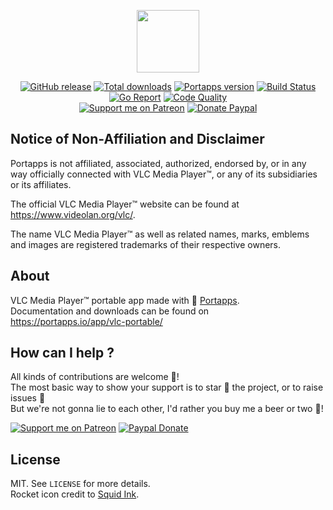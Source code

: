 <p align="center"><a href="https://portapps.io/app/vlc-portable/" target="_blank"><img width="100" src="https://github.com/portapps/vlc-portable/blob/master/res/papp.png"></a></p>

<p align="center">
  <a href="https://portapps.io/app/vlc-portable/#download"><img src="https://img.shields.io/github/release/portapps/vlc-portable.svg?style=flat-square" alt="GitHub release"></a>
  <a href="https://portapps.io/app/vlc-portable/#download"><img src="https://img.shields.io/github/downloads/portapps/vlc-portable/total.svg?style=flat-square" alt="Total downloads"></a>
  <a href="https://github.com/portapps/portapps"><img src="https://img.shields.io/badge/portapps-1.25.0-479fdb.svg?style=flat-square" alt="Portapps version"></a>
  <a href="https://travis-ci.com/portapps/vlc-portable"><img src="https://img.shields.io/travis/com/portapps/vlc-portable/master.svg?style=flat-square" alt="Build Status"></a>
  <a href="https://goreportcard.com/report/github.com/portapps/vlc-portable"><img src="https://goreportcard.com/badge/github.com/portapps/vlc-portable?style=flat-square" alt="Go Report"></a>
  <a href="https://www.codacy.com/app/portapps/vlc-portable"><img src="https://img.shields.io/codacy/grade/10aa1a67c6154f7faab71fef032b4786.svg?style=flat-square" alt="Code Quality"></a>
  <br /><a href="https://www.patreon.com/crazymax"><img src="https://img.shields.io/badge/donate-patreon-f96854.svg?logo=patreon&style=flat-square" alt="Support me on Patreon"></a>
  <a href="https://www.paypal.me/crazyws"><img src="https://img.shields.io/badge/donate-paypal-00457c.svg?logo=paypal&style=flat-square" alt="Donate Paypal"></a>
</p>

## Notice of Non-Affiliation and Disclaimer

Portapps is not affiliated, associated, authorized, endorsed by, or in any way officially connected with VLC Media Player™, or any of its subsidiaries or its affiliates.

The official VLC Media Player™ website can be found at https://www.videolan.org/vlc/.

The name VLC Media Player™ as well as related names, marks, emblems and images are registered trademarks of their respective owners.

## About

VLC Media Player™ portable app made with 🚀 [Portapps](https://portapps.io).<br />
Documentation and downloads can be found on https://portapps.io/app/vlc-portable/

## How can I help ?

All kinds of contributions are welcome :raised_hands:!<br />
The most basic way to show your support is to star :star2: the project, or to raise issues :speech_balloon:<br />
But we're not gonna lie to each other, I'd rather you buy me a beer or two :beers:!

[![Support me on Patreon](https://portapps.io/img/patreon.png)](https://www.patreon.com/crazymax) 
[![Paypal Donate](https://portapps.io/img/paypal-donate.png)](https://www.paypal.me/crazyws)

## License

MIT. See `LICENSE` for more details.<br />
Rocket icon credit to [Squid Ink](http://thesquid.ink).
